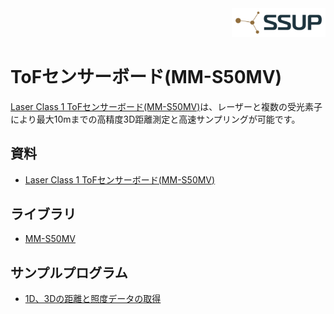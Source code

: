 <div align="right">
<a href="https://developer.sony.com/ja/develop/ssup/"><img src="../../images/SSUPLOGO2.png" width="150"></a>
</div>

# ToFセンサーボード(MM-S50MV)

[Laser Class 1 ToFセンサーボード(MM-S50MV)](https://shop.sunhayato.co.jp/products/mm-s50mv)は、レーザーと複数の受光素子により最大10mまでの高精度3D距離測定と高速サンプリングが可能です。

## 資料

- [Laser Class 1 ToFセンサーボード(MM-S50MV)](https://shop.sunhayato.co.jp/products/mm-s50mv)

## ライブラリ
- [MM-S50MV](https://github.com/TomonobuHayakawa/Spresense-Playground/tree/master/libraries/MM-S50MV)

## サンプルプログラム
- [1D、3Dの距離と照度データの取得](measure)
